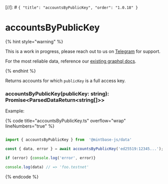 [//]: # `{ "title": "accountsByPublicKey", "order": "1.0.18" }`

# accountsByPublicKey

{% hint style="warning" %}

This is a work in progress, please reach out to us on [Telegram](https://t.me/mintdev) for support.

For the most reliable data, reference our [existing graphql docs](https://docs.mintbase.io/dev/read-data/mintbase-graph).

{% endhint %}

Returns accounts for which `publicKey` is a full access key.

### accountsByPublicKey(publicKey: string): Promise<ParsedDataReturn<string[]>>

Example:



{% code title="accountsByPublicKey.ts" overflow="wrap" lineNumbers="true" %}

```typescript

import { accountsByPublicKey } from  '@mintbase-js/data'

const { data, error } = await accountsByPublicKey('ed25519:12345...');

if (error) {console.log('error', error)}

console.log(data) // => 'foo.testnet'

```

{% endcode %}
